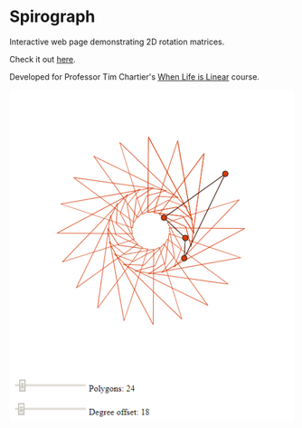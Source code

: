 # Spirograph
Interactive web page demonstrating 2D rotation matrices.

Check it out [here](https://davidborland.github.io/Spirograph/).

Developed for Professor Tim Chartier's [When Life is Linear](https://lifeislinear.davidson.edu/Spirograph.html) course.

![Screenshot](screenshot_01.png)

